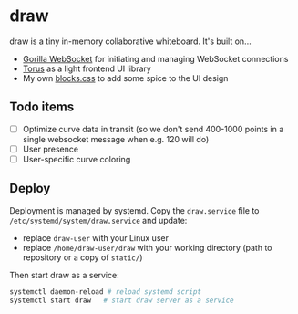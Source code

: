 # draw

draw is a tiny in-memory collaborative whiteboard. It's built on...

- [Gorilla WebSocket](https://github.com/gorilla/websocket) for initiating and managing WebSocket connections
- [Torus](https://github.com/thesephist/torus) as a light frontend UI library
- My own [blocks.css](https://thesephist.github.io/blocks.css/) to add some spice to the UI design

## Todo items

- [ ] Optimize curve data in transit (so we don't send 400-1000 points in a single websocket message when e.g. 120 will do)
- [ ] User presence
- [ ] User-specific curve coloring

## Deploy

Deployment is managed by systemd. Copy the `draw.service` file to `/etc/systemd/system/draw.service` and update:

- replace `draw-user` with your Linux user
- replace `/home/draw-user/draw` with your working directory (path to repository or a copy of `static/`)

Then start draw as a service:

```sh
systemctl daemon-reload # reload systemd script
systemctl start draw   # start draw server as a service
```
